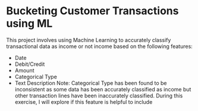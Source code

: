 # Bucketing Customer Transactions using ML
This project involves using Machine Learning to accurately classify transactional data as income or not income based on the following features:
* Date
* Debit/Credit
* Amount
* Categorical Type
* Text Description
Note: Categorical Type has been found to be inconsistent as some data has been accurately classified as income but other transaction lines have been inaccurately classified.  During this exercise, I will explore if this feature is helpful to include
